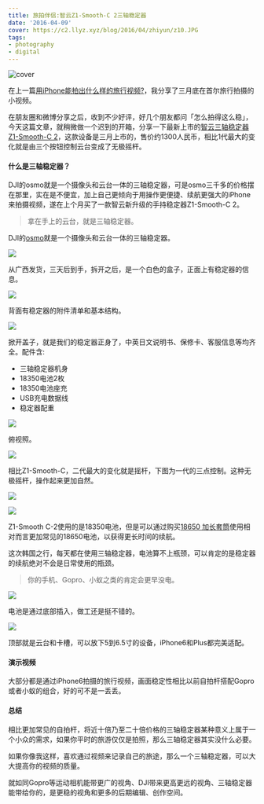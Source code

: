 ```yaml
---
title: 旅拍伴侣:智云Z1-Smooth-C 2三轴稳定器
date: '2016-04-09'
cover: https://c2.llyz.xyz/blog/2016/04/zhiyun/z10.JPG
tags:
- photography
- digital
---
```


![cover](https://c2.llyz.xyz/blog/2016/04/zhiyun/z10.JPG)

在上一篇[用iPhone能拍出什么样的旅行视频?](https://luolei.org/meet-in-seoul-a-iphone-travel-video/)，我分享了三月底在首尔旅行拍摄的小视频。

在朋友圈和微博分享之后，收到不少好评，好几个朋友都问「怎么拍得这么稳」，今天这篇文章，就稍微做一个迟到的开箱，分享一下最新上市的[智云三轴稳定器Z1-Smooth-C 2](https://knewone.com/things/zhi-yun-z1-smooth-xi-lie-shou-ji-shou-chi-yun-tai)，这款设备是三月上市的，售价约1300人民币，相比1代最大的变化就是由三个按钮控制云台变成了无极摇杆。

#### 什么是三轴稳定器？

DJI的osmo就是一个摄像头和云台一体的三轴稳定器，可是osmo三千多的价格摆在那里，实在是不便宜，加上自己更倾向于用操作更便捷、续航更强大的iPhone来拍摄视频，遂在上个月买了一款智云新升级的手持稳定器Z1-Smooth-C 2。

> 拿在手上的云台，就是三轴稳定器。

DJI的[osmo](https://www.dji.com/cn/product/osmo)就是一个摄像头和云台一体的三轴稳定器。

![](https://c2.llyz.xyz/blog/2016/04/zhiyun/z10.JPG)

从广西发货，三天后到手，拆开之后，是一个白色的盒子，正面上有稳定器的信息。

![](https://c2.llyz.xyz/blog/2016/04/zhiyun/z4.JPG)

背面有稳定器的附件清单和基本结构。

![](https://c2.llyz.xyz/blog/2016/04/zhiyun/z3.JPG)

掀开盖子，就是我们的稳定器正身了，中英日文说明书、保修卡、客服信息等均齐全。配件含:

- 三轴稳定器机身
- 18350电池2枚
- 18350电池座充
- USB充电数据线
- 稳定器配重

![](https://c2.llyz.xyz/blog/2016/04/zhiyun/z2.JPG)

俯视照。

![](https://c2.llyz.xyz/blog/2016/04/zhiyun/z12.JPG)

相比Z1-Smooth-C，二代最大的变化就是摇杆，下图为一代的三点控制。这种无极摇杆，操作起来更加自然。

![](https://c2.llyz.xyz/blog/2016/04/zhiyun/z16.jpg)

![](https://c2.llyz.xyz/blog/2016/04/zhiyun/z11.JPG)

Z1-Smooth C-2使用的是18350电池，但是可以通过购买[18650 加长套筒](https://s.taobao.com/search?q=%E6%99%BA%E4%BA%91+18650&imgfile=&commend=all&ssid=s5-e&search_type=item&sourceId=tb.index&spm=a21bo.50862.201856-taobao-item.1&ie=utf8&initiative_id=tbindexz_20160409)使用相对而言更加常见的18650电池，以获得更长时间的续航。

这次韩国之行，每天都在使用三轴稳定器，电池算不上瓶颈，可以肯定的是稳定器的续航绝对不会是日常使用的瓶颈。

> 你的手机、Gopro、小蚁之类的肯定会更早没电。

![](https://c2.llyz.xyz/blog/2016/04/zhiyun/z15.JPG)

电池是通过底部插入，做工还是挺不错的。

![](https://c2.llyz.xyz/blog/2016/04/zhiyun/z1.JPG)

顶部就是云台和卡槽，可以放下5到6.5寸的设备，iPhone6和Plus都完美适配。

#### 演示视频

 

大部分都是通过iPhone6拍摄的旅行视频，画面稳定性相比以前自拍杆搭配Gopro或者小蚁的组合，好的可不是一丢丢。

#### 总结

相比更加常见的自拍杆，将近十倍乃至二十倍价格的三轴稳定器某种意义上属于一个小众的需求，如果你平时的旅游仅仅是拍照，那么三轴稳定器其实没什么必要。

如果你像我这样，喜欢通过视频来记录自己的旅途，那么一个三轴稳定器，可以大大提高你的视频的质量。

就如同Gopro等运动相机能带更广的视角、DJI带来更高更远的视角、三轴稳定器能带给你的，是更稳的视角和更多的后期编辑、创作空间。
